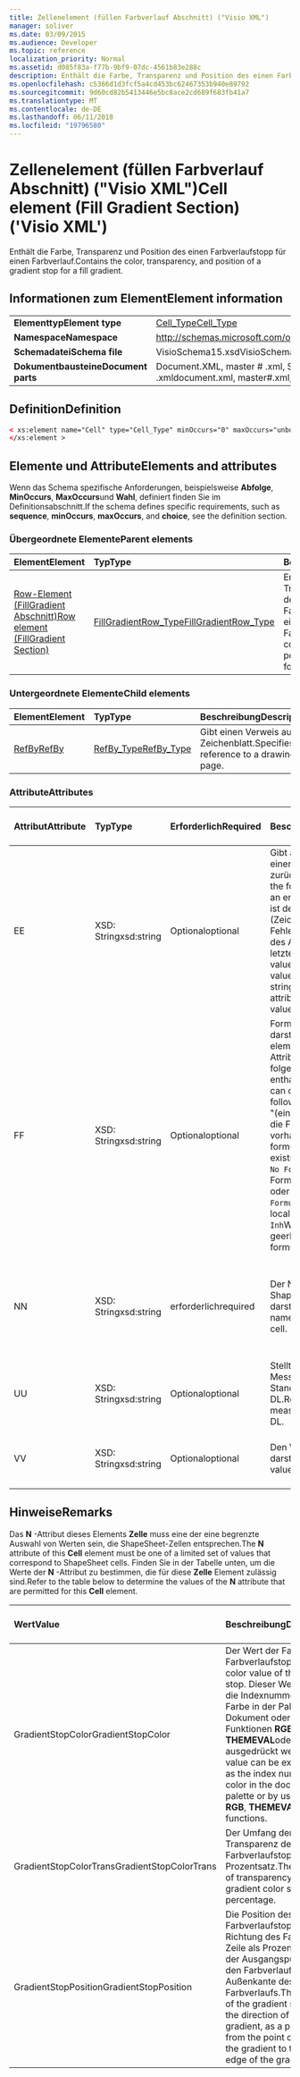 ```yaml
---
title: Zellenelement (füllen Farbverlauf Abschnitt) ("Visio XML")
manager: soliver
ms.date: 03/09/2015
ms.audience: Developer
ms.topic: reference
localization_priority: Normal
ms.assetid: d085f83a-f77b-9bf9-07dc-4561b83e288c
description: Enthält die Farbe, Transparenz und Position des einen Farbverlaufstopp für einen Farbverlauf.
ms.openlocfilehash: c5366d1d3fcf5a4cd453bc62467353b940e89792
ms.sourcegitcommit: 9d60cd82b5413446e5bc8ace2cd689f683fb41a7
ms.translationtype: MT
ms.contentlocale: de-DE
ms.lasthandoff: 06/11/2018
ms.locfileid: "19796580"
---
```

# <a name="cell-element-fill-gradient-section-visio-xml"></a><span data-ttu-id="826ed-103">Zellenelement (füllen Farbverlauf Abschnitt) ("Visio XML")</span><span class="sxs-lookup"><span data-stu-id="826ed-103">Cell element (Fill Gradient Section) ('Visio XML')</span></span>

<span data-ttu-id="826ed-104">Enthält die Farbe, Transparenz und Position des einen Farbverlaufstopp für einen Farbverlauf.</span><span class="sxs-lookup"><span data-stu-id="826ed-104">Contains the color, transparency, and position of a gradient stop for a fill gradient.</span></span>
  
## <a name="element-information"></a><span data-ttu-id="826ed-105">Informationen zum Element</span><span class="sxs-lookup"><span data-stu-id="826ed-105">Element information</span></span>

|||
|:-----|:-----|
|<span data-ttu-id="826ed-106">**Elementtyp**</span><span class="sxs-lookup"><span data-stu-id="826ed-106">**Element type**</span></span> <br/> |[<span data-ttu-id="826ed-107">Cell_Type</span><span class="sxs-lookup"><span data-stu-id="826ed-107">Cell_Type</span></span>](cell_type-complextypevisio-xml.md) <br/> |
|<span data-ttu-id="826ed-108">**Namespace**</span><span class="sxs-lookup"><span data-stu-id="826ed-108">**Namespace**</span></span> <br/> |http://schemas.microsoft.com/office/visio/2012/main  <br/> |
|<span data-ttu-id="826ed-109">**Schemadatei**</span><span class="sxs-lookup"><span data-stu-id="826ed-109">**Schema file**</span></span> <br/> |<span data-ttu-id="826ed-110">VisioSchema15.xsd</span><span class="sxs-lookup"><span data-stu-id="826ed-110">VisioSchema15.xsd</span></span>  <br/> |
|<span data-ttu-id="826ed-111">**Dokumentbausteine**</span><span class="sxs-lookup"><span data-stu-id="826ed-111">**Document parts**</span></span> <br/> |<span data-ttu-id="826ed-112">Document.XML, master # .xml, Seite # .xml</span><span class="sxs-lookup"><span data-stu-id="826ed-112">document.xml, master#.xml, page#.xml</span></span>  <br/> |
   
## <a name="definition"></a><span data-ttu-id="826ed-113">Definition</span><span class="sxs-lookup"><span data-stu-id="826ed-113">Definition</span></span>

```XML
< xs:element name="Cell" type="Cell_Type" minOccurs="0" maxOccurs="unbounded" >
</xs:element >
```

## <a name="elements-and-attributes"></a><span data-ttu-id="826ed-114">Elemente und Attribute</span><span class="sxs-lookup"><span data-stu-id="826ed-114">Elements and attributes</span></span>

<span data-ttu-id="826ed-115">Wenn das Schema spezifische Anforderungen, beispielsweise **Abfolge**, **MinOccurs**, **MaxOccurs**und **Wahl**, definiert finden Sie im Definitionsabschnitt.</span><span class="sxs-lookup"><span data-stu-id="826ed-115">If the schema defines specific requirements, such as **sequence**, **minOccurs**, **maxOccurs**, and **choice**, see the definition section.</span></span> 
  
### <a name="parent-elements"></a><span data-ttu-id="826ed-116">Übergeordnete Elemente</span><span class="sxs-lookup"><span data-stu-id="826ed-116">Parent elements</span></span>

|<span data-ttu-id="826ed-117">**Element**</span><span class="sxs-lookup"><span data-stu-id="826ed-117">**Element**</span></span>|<span data-ttu-id="826ed-118">**Typ**</span><span class="sxs-lookup"><span data-stu-id="826ed-118">**Type**</span></span>|<span data-ttu-id="826ed-119">**Beschreibung**</span><span class="sxs-lookup"><span data-stu-id="826ed-119">**Description**</span></span>|
|:-----|:-----|:-----|
|[<span data-ttu-id="826ed-120">Row-Element (FillGradient Abschnitt)</span><span class="sxs-lookup"><span data-stu-id="826ed-120">Row element (FillGradient Section)</span></span>](row-element-fill-gradient-sectionvisio-xml.md) <br/> |[<span data-ttu-id="826ed-121">FillGradientRow_Type</span><span class="sxs-lookup"><span data-stu-id="826ed-121">FillGradientRow_Type</span></span>](fillgradientrow_type-complextypevisio-xml.md) <br/> |<span data-ttu-id="826ed-122">Enthält die Farbe, Transparenz und Position des einen Farbverlaufstopp für einen Farbverlauf.</span><span class="sxs-lookup"><span data-stu-id="826ed-122">Contains the color, transparency, and position of a gradient stop for a fill gradient.</span></span>  <br/> |
   
### <a name="child-elements"></a><span data-ttu-id="826ed-123">Untergeordnete Elemente</span><span class="sxs-lookup"><span data-stu-id="826ed-123">Child elements</span></span>

|<span data-ttu-id="826ed-124">**Element**</span><span class="sxs-lookup"><span data-stu-id="826ed-124">**Element**</span></span>|<span data-ttu-id="826ed-125">**Typ**</span><span class="sxs-lookup"><span data-stu-id="826ed-125">**Type**</span></span>|<span data-ttu-id="826ed-126">**Beschreibung**</span><span class="sxs-lookup"><span data-stu-id="826ed-126">**Description**</span></span>|
|:-----|:-----|:-----|
|[<span data-ttu-id="826ed-127">RefBy</span><span class="sxs-lookup"><span data-stu-id="826ed-127">RefBy</span></span>](refby-element-cell_type-complextypevisio-xml.md) <br/> |[<span data-ttu-id="826ed-128">RefBy_Type</span><span class="sxs-lookup"><span data-stu-id="826ed-128">RefBy_Type</span></span>](refby_type-complextypevisio-xml.md) <br/> |<span data-ttu-id="826ed-129">Gibt einen Verweis auf ein Zeichenblatt.</span><span class="sxs-lookup"><span data-stu-id="826ed-129">Specifies a reference to a drawing page.</span></span>  <br/> |
   
### <a name="attributes"></a><span data-ttu-id="826ed-130">Attribute</span><span class="sxs-lookup"><span data-stu-id="826ed-130">Attributes</span></span>

|<span data-ttu-id="826ed-131">**Attribut**</span><span class="sxs-lookup"><span data-stu-id="826ed-131">**Attribute**</span></span>|<span data-ttu-id="826ed-132">**Typ**</span><span class="sxs-lookup"><span data-stu-id="826ed-132">**Type**</span></span>|<span data-ttu-id="826ed-133">**Erforderlich**</span><span class="sxs-lookup"><span data-stu-id="826ed-133">**Required**</span></span>|<span data-ttu-id="826ed-134">**Beschreibung**</span><span class="sxs-lookup"><span data-stu-id="826ed-134">**Description**</span></span>|<span data-ttu-id="826ed-135">**Mögliche Werte**</span><span class="sxs-lookup"><span data-stu-id="826ed-135">**Possible values**</span></span>|
|:-----|:-----|:-----|:-----|:-----|
|<span data-ttu-id="826ed-136">E</span><span class="sxs-lookup"><span data-stu-id="826ed-136">E</span></span>  <br/> |<span data-ttu-id="826ed-137">XSD: String</span><span class="sxs-lookup"><span data-stu-id="826ed-137">xsd:string</span></span>  <br/> |<span data-ttu-id="826ed-138">Optional</span><span class="sxs-lookup"><span data-stu-id="826ed-138">optional</span></span>  <br/> |<span data-ttu-id="826ed-139">Gibt an, dass die Formel einen Fehler zurückgibt.</span><span class="sxs-lookup"><span data-stu-id="826ed-139">Indicates that the formula evaluates to an error.</span></span> <span data-ttu-id="826ed-140">Der Wert von **E** ist der aktuelle Wert (Zeichenfolge mit einer Fehlermeldung); der Wert des Attributs **V** ist der letzte gültige Wert.</span><span class="sxs-lookup"><span data-stu-id="826ed-140">The value of **E** is the current value (an error message string); the value of the **V** attribute is the last valid value.</span></span>  <br/> |<span data-ttu-id="826ed-141">Zeichenfolge mit einer Fehlermeldung.</span><span class="sxs-lookup"><span data-stu-id="826ed-141">An error message string.</span></span>  <br/> |
|<span data-ttu-id="826ed-142">F</span><span class="sxs-lookup"><span data-stu-id="826ed-142">F</span></span>  <br/> |<span data-ttu-id="826ed-143">XSD: String</span><span class="sxs-lookup"><span data-stu-id="826ed-143">xsd:string</span></span>  <br/> |<span data-ttu-id="826ed-144">Optional</span><span class="sxs-lookup"><span data-stu-id="826ed-144">optional</span></span>  <br/> | <span data-ttu-id="826ed-145">Formel für das Element darstellt.</span><span class="sxs-lookup"><span data-stu-id="826ed-145">Represents the element's formula.</span></span> <span data-ttu-id="826ed-146">Dieses Attribut kann eine der folgenden Zeichenfolgen enthalten:</span><span class="sxs-lookup"><span data-stu-id="826ed-146">This attribute can contain one of the following strings:</span></span>  <br/>  <span data-ttu-id="826ed-147">"(einige Formel)" Wenn die Formel lokal vorhanden ist.</span><span class="sxs-lookup"><span data-stu-id="826ed-147">'(some formula)' if the formula exists locally</span></span>  <br/>  <span data-ttu-id="826ed-148">`No Formula`Wenn die Formel lokal gelöscht oder blockiert ist.</span><span class="sxs-lookup"><span data-stu-id="826ed-148">`No Formula` if the formula is locally deleted or blocked</span></span>  <br/>  <span data-ttu-id="826ed-149">`Inh`Wenn die Formel geerbt wird.</span><span class="sxs-lookup"><span data-stu-id="826ed-149">`Inh` if the formula is inherited.</span></span>  <br/> |<span data-ttu-id="826ed-150">Eine Formel.</span><span class="sxs-lookup"><span data-stu-id="826ed-150">A formula.</span></span>  <br/> |
|<span data-ttu-id="826ed-151">N</span><span class="sxs-lookup"><span data-stu-id="826ed-151">N</span></span>  <br/> |<span data-ttu-id="826ed-152">XSD: String</span><span class="sxs-lookup"><span data-stu-id="826ed-152">xsd:string</span></span>  <br/> |<span data-ttu-id="826ed-153">erforderlich</span><span class="sxs-lookup"><span data-stu-id="826ed-153">required</span></span>  <br/> |<span data-ttu-id="826ed-154">Der Name der ShapeSheet-Zelle darstellt.</span><span class="sxs-lookup"><span data-stu-id="826ed-154">Represents the name of the ShapeSheet cell.</span></span>  <br/> |<span data-ttu-id="826ed-155">Der Name der ShapeSheet-Zelle.</span><span class="sxs-lookup"><span data-stu-id="826ed-155">The name of the ShapeSheet cell.</span></span>  <br/> <span data-ttu-id="826ed-156">Siehe Abschnitt "Hinweise".</span><span class="sxs-lookup"><span data-stu-id="826ed-156">See the Remarks section below.</span></span>  <br/> |
|<span data-ttu-id="826ed-157">U</span><span class="sxs-lookup"><span data-stu-id="826ed-157">U</span></span>  <br/> |<span data-ttu-id="826ed-158">XSD: String</span><span class="sxs-lookup"><span data-stu-id="826ed-158">xsd:string</span></span>  <br/> |<span data-ttu-id="826ed-159">Optional</span><span class="sxs-lookup"><span data-stu-id="826ed-159">optional</span></span>  <br/> |<span data-ttu-id="826ed-160">Stellt eine Einheit der Messung der Standardwert ist DL.</span><span class="sxs-lookup"><span data-stu-id="826ed-160">Represents a unit of measure The default is DL.</span></span>  <br/> |<span data-ttu-id="826ed-161">Die Einheiten der Zelle.</span><span class="sxs-lookup"><span data-stu-id="826ed-161">The units of the cell.</span></span>  <br/> |
|<span data-ttu-id="826ed-162">V</span><span class="sxs-lookup"><span data-stu-id="826ed-162">V</span></span>  <br/> |<span data-ttu-id="826ed-163">XSD: String</span><span class="sxs-lookup"><span data-stu-id="826ed-163">xsd:string</span></span>  <br/> |<span data-ttu-id="826ed-164">Optional</span><span class="sxs-lookup"><span data-stu-id="826ed-164">optional</span></span>  <br/> |<span data-ttu-id="826ed-165">Den Wert der Zelle darstellt.</span><span class="sxs-lookup"><span data-stu-id="826ed-165">Represents the value of the cell.</span></span>  <br/> |<span data-ttu-id="826ed-166">Der Wert der ShapeSheet-Zelle.</span><span class="sxs-lookup"><span data-stu-id="826ed-166">The value of the ShapeSheet cell.</span></span>  <br/> |
   
## <a name="remarks"></a><span data-ttu-id="826ed-167">Hinweise</span><span class="sxs-lookup"><span data-stu-id="826ed-167">Remarks</span></span>

<span data-ttu-id="826ed-168">Das **N** -Attribut dieses Elements **Zelle** muss eine der eine begrenzte Auswahl von Werten sein, die ShapeSheet-Zellen entsprechen.</span><span class="sxs-lookup"><span data-stu-id="826ed-168">The **N** attribute of this **Cell** element must be one of a limited set of values that correspond to ShapeSheet cells.</span></span> <span data-ttu-id="826ed-169">Finden Sie in der Tabelle unten, um die Werte der **N** -Attribut zu bestimmen, die für diese **Zelle** Element zulässig sind.</span><span class="sxs-lookup"><span data-stu-id="826ed-169">Refer to the table below to determine the values of the **N** attribute that are permitted for this **Cell** element.</span></span> 
  
|<span data-ttu-id="826ed-170">**Wert**</span><span class="sxs-lookup"><span data-stu-id="826ed-170">**Value**</span></span>|<span data-ttu-id="826ed-171">**Beschreibung**</span><span class="sxs-lookup"><span data-stu-id="826ed-171">**Description**</span></span>|<span data-ttu-id="826ed-172">**Weitere Informationen**</span><span class="sxs-lookup"><span data-stu-id="826ed-172">**More information**</span></span>|
|:-----|:-----|:-----|
|<span data-ttu-id="826ed-173">GradientStopColor</span><span class="sxs-lookup"><span data-stu-id="826ed-173">GradientStopColor</span></span>  <br/> |<span data-ttu-id="826ed-174">Der Wert der Farbe des Farbverlaufstopps.</span><span class="sxs-lookup"><span data-stu-id="826ed-174">The color value of the gradient stop.</span></span> <span data-ttu-id="826ed-175">Dieser Wert kann als die Indexnummer einer Farbe in der Palette Dokument oder über die Funktionen **RGB**, **THEMEVAL**oder **HSL** ausgedrückt werden.</span><span class="sxs-lookup"><span data-stu-id="826ed-175">This value can be expressed as the index number of a color in the document palette or by using the **RGB**, **THEMEVAL**, or **HSL** functions.</span></span>  <br/> |[<span data-ttu-id="826ed-176">Zeile mit Farbverlauf Stop (Abschnitt "Fill Farbverlauf")</span><span class="sxs-lookup"><span data-stu-id="826ed-176">Gradient Stop Row (Fill Gradient Section)</span></span>](gradient-stop-row-fill-gradient-section.md) <br/> |
|<span data-ttu-id="826ed-177">GradientStopColorTrans</span><span class="sxs-lookup"><span data-stu-id="826ed-177">GradientStopColorTrans</span></span>  <br/> |<span data-ttu-id="826ed-178">Der Umfang der Transparenz des Stopps Farbverlaufstopps als Prozentsatz.</span><span class="sxs-lookup"><span data-stu-id="826ed-178">The amount of transparency of the gradient color stop, as a percentage.</span></span>  <br/> |[<span data-ttu-id="826ed-179">Zeile mit Farbverlauf Stop (Abschnitt "Fill Farbverlauf")</span><span class="sxs-lookup"><span data-stu-id="826ed-179">Gradient Stop Row (Fill Gradient Section)</span></span>](gradient-stop-row-fill-gradient-section.md) <br/> |
|<span data-ttu-id="826ed-180">GradientStopPosition</span><span class="sxs-lookup"><span data-stu-id="826ed-180">GradientStopPosition</span></span>  <br/> |<span data-ttu-id="826ed-181">Die Position des Farbverlaufstopps in Richtung des Farbverlaufs Zeile als Prozentwert aus der Ausgangspunkt für den Farbverlauf und die Außenkante des Farbverlaufs.</span><span class="sxs-lookup"><span data-stu-id="826ed-181">The position of the gradient stop along the direction of the line gradient, as a percentage from the point of origin of the gradient to the outer edge of the gradient.</span></span>  <br/> |[<span data-ttu-id="826ed-182">Zeile mit Farbverlauf Stop (Abschnitt "Fill Farbverlauf")</span><span class="sxs-lookup"><span data-stu-id="826ed-182">Gradient Stop Row (Fill Gradient Section)</span></span>](gradient-stop-row-fill-gradient-section.md) <br/> |
   

